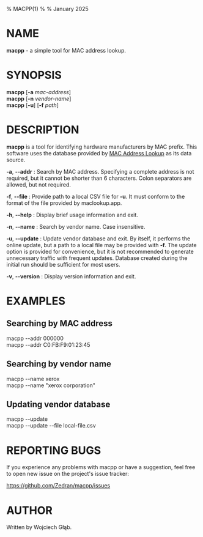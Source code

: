 % MACPP(1)
%
% January 2025

# NAME

**macpp** - a simple tool for MAC address lookup.

# SYNOPSIS

**macpp** \[**-a** *mac-address*]  
**macpp** \[**-n** *vendor-name*]  
**macpp** \[**-u**] \[**-f** *path*]

# DESCRIPTION

**macpp** is a tool for identifying hardware manufacturers by MAC prefix. This software uses the database provided by [MAC Address Lookup](https://maclookup.app) as its data source.

**-a**, **\--addr**
: Search by MAC address. Specifying a complete address is not required, but it cannot be shorter than 6 characters. Colon separators are allowed, but not required.

**-f**, **\--file**
: Provide path to a local CSV file for **-u**. It must conform to the format of the file provided by maclookup.app.

**-h**, **\--help**
: Display brief usage information and exit.

**-n**, **\--name**
: Search by vendor name. Case insensitive.

**-u**, **\--update**
: Update vendor database and exit. By itself, it performs the online update, but a path to a local file may be provided with **-f**. The update option is provided for convenience, but it is not recommended to generate unnecessary traffic with frequent updates. Database created during the initial run should be sufficient for most users.

**-v**, **\--version**
: Display version information and exit.

# EXAMPLES

## Searching by MAC address

macpp \--addr 000000  
macpp \--addr C0:FB:F9:01:23:45

## Searching by vendor name

macpp \--name xerox  
macpp \--name "xerox corporation"

## Updating vendor database

macpp \--update  
macpp \--update \--file local-file.csv

# REPORTING BUGS

If you experience any problems with macpp or have a suggestion, feel free to open new issue on the project's issue tracker:

https://github.com/Zedran/macpp/issues

# AUTHOR

Written by Wojciech Głąb.
